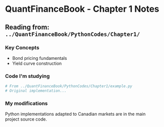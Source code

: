 # QuantFinanceBook - Chapter 1 Notes

## Reading from: `../QuantFinanceBook/PythonCodes/Chapter1/`

### Key Concepts

- Bond pricing fundamentals
- Yield curve construction

### Code I'm studying

```python
# From ../QuantFinanceBook/PythonCodes/Chapter1/example.py
# Original implementation...
```

### My modifications

Python implementations adapted to Canadian markets are in the main project source code.